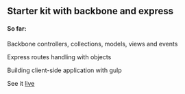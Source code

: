 ## Starter kit with backbone and express

#### So far:

Backbone controllers, collections, models, views and events

Express routes handling with objects

Building client-side application with gulp

See it [live](http://codetips.herokuapp.com/)

